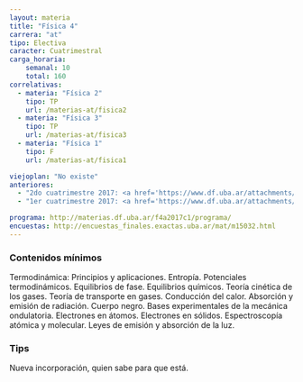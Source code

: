 ```yaml
---
layout: materia
title: "Física 4"
carrera: "at"
tipo: Electiva
caracter: Cuatrimestral
carga_horaria: 
    semanal: 10
    total: 160
correlativas:
  - materia: "Física 2"
    tipo: TP
    url: /materias-at/fisica2
  - materia: "Física 3"
    tipo: TP
    url: /materias-at/fisica3
  - materia: "Física 1"
    tipo: F
    url: /materias-at/fisica1

viejoplan: "No existe"
anteriores:
  - "2do cuatrimestre 2017: <a href='https://www.df.uba.ar/attachments/article/26/segundo.pdf'>Horarios</a>"
  - "1er cuatrimestre 2017: <a href='https://www.df.uba.ar/attachments/article/26/primero.pdf'>Horarios</a>"

programa: http://materias.df.uba.ar/f4a2017c1/programa/
encuestas: http://encuestas_finales.exactas.uba.ar/mat/m15032.html
---
```


### Contenidos mínimos
Termodinámica: Principios y aplicaciones. Entropía. Potenciales termodinámicos. Equilibrios de fase. Equilibrios químicos. Teoría cinética de los gases. Teoría de transporte en gases. Conducción del calor. Absorción y emisión de radiación. Cuerpo negro. Bases experimentales de la mecánica ondulatoria. Electrones en átomos. Electrones en sólidos. Espectroscopía atómica y molecular. Leyes de emisión y absorción de la luz.

### Tips
Nueva incorporación, quien sabe para que está.